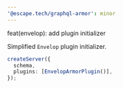 ```yaml
---
'@escape.tech/graphql-armor': minor
---
```


feat(envelop): add plugin initializer

Simplified `Envelop` plugin initializer.

```ts
createServer({
  schema,
  plugins: [EnvelopArmorPlugin()],
});
```